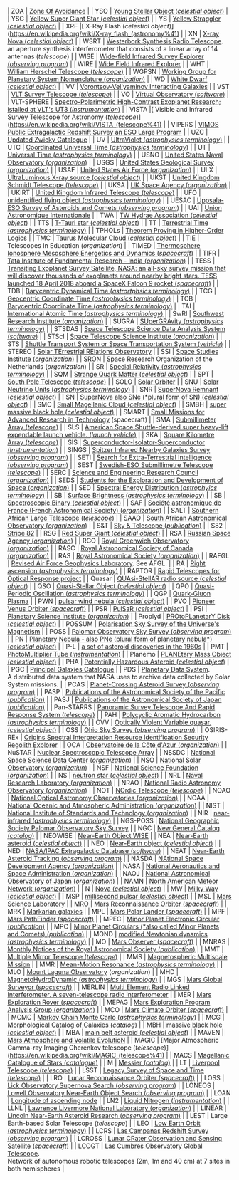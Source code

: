 | ZOA | [Zone Of Avoidance](https://en.wikipedia.org/wiki/Zone_of_Avoidance) |
| YSO | [Young Stellar Object (*celestial object*)](https://en.wikipedia.org/wiki/Young_stellar_object) |
| YSG | [Yellow Super Giant Star (*celestial object*)](https://en.wikipedia.org/wiki/Yellow_supergiant) |
| YS | [Yellow Straggler (*celestial object*)](https://en.wikipedia.org/wiki/Blue_straggler) |
| XRF |[ X-Ray Flash (*celestial object*)](https://en.wikipedia.org/wiki/X-ray_flash_(astronomy%41) |
| XN | [X-ray Nova (*celestial object*)](https://en.wikipedia.org/wiki/X-ray_nova) |
| WSRT | [Westerbork Synthesis Radio Telescope](https://en.wikipedia.org/wiki/Westerbork_Synthesis_Radio_Telescope).<br/>an aperture synthesis interferometer that consists of a linear array of 14 antennas (*telescope*) |
| WISE | [Wide-field Infrared Survey Explorer (*observing program*)](https://en.wikipedia.org/wiki/Wide-field_Infrared_Survey_Explorer) |
| WIRE | [Wide Field Infrared Explorer](https://en.wikipedia.org/wiki/Wide_Field_Infrared_Explorer) |
| WHT | [William Herschel Telescope (*telescope*)](https://en.wikipedia.org/wiki/William_Herschel_Telescope) |
| WGPSN | [Working Group for Planetary System Nomenclature (*organization*)](https://en.wikipedia.org/wiki/Working_Group_for_Planetary_System_Nomenclature) |
| WD | [White Dwarf (*celestial object*)](https://en.wikipedia.org/wiki/White_dwarf) |
| VV | [Vorontsov-Vel'yaminov Interacting Galaxies](https://en.wikipedia.org/wiki/Vorontsov-Vel%27yaminov_Interacting_Galaxies) |
| VST | [VLT Survey Telescope (*telescope*)](https://en.wikipedia.org/wiki/VLT_Survey_Telescope) |
| VO | [Virtual Observatory (*software*)](https://en.wikipedia.org/wiki/Virtual_Observatory) |
| VLT-SPHERE | [Spectro-Polarimetric High-Contrast Exoplanet Research; istalled at VLT's UT3 (*instrumentation*)](https://en.wikipedia.org/wiki/VLT-SPHERE) |
| VISTA |[ Visible and Infrared Survey Telescope for Astronomy (*telescope*)](https://en.wikipedia.org/wiki/VISTA_(telescope%41) |
| VIPERS | [VIMOS Public Extragalactic Redshift Survey an ESO Large Program](http://vipers.inaf.it/) |
| UZC | [Updated Zwicky Catalogue](https://en.wikipedia.org/wiki/Zwicky_Catalogue) |
| UV | [UltraViolet (*astrophysics terminology*)](https://en.wikipedia.org/wiki/Ultraviolet) |
| UTC | [Coordinated Universal Time (*astrophysics terminology*)](https://en.wikipedia.org/wiki/Coordinated_Universal_Time) |
| UT | [Universal Time (*astrophysics terminology*)](https://en.wikipedia.org/wiki/Universal_Time) |
| USNO | [United States Naval Observatory (*organization*)](https://en.wikipedia.org/wiki/United_States_Naval_Observatory) |
| USGS | [United States Geological Survey (*organization*)](https://en.wikipedia.org/wiki/United_States_Geological_Survey) |
| USAF | [United States Air Force (*organization*)](https://en.wikipedia.org/wiki/United_States_Air_Force) |
| ULX | [UltraLuminous X-ray source (*celestial object*)](https://en.wikipedia.org/wiki/Ultraluminous_X-ray_source) |
| UKST | [United Kingdom Schmidt Telescope (*telescope*)](https://en.wikipedia.org/wiki/UK_Schmidt_Telescope) |
| UKSA | [UK Space Agency (*organization*)](https://en.wikipedia.org/wiki/UK_Space_Agency) |
| UKIRT | [United Kingdom Infrared Telescope (*telescope*)](https://en.wikipedia.org/wiki/United_Kingdom_Infrared_Telescope) |
| UFO | [unidentified flying object (*astrophysics terminology*)](https://en.wikipedia.org/wiki/Unidentified_Flying_Object) |
| UESAC | [Uppsala-ESO Survey of Asteroids and Comets (*observing program*)](https://en.wikipedia.org/wiki/Uppsala-ESO_Survey_of_Asteroids_and_Comets) |
| UAI | [Union Astronomique Internationale](http://www.iau.org) |
| TWA | [TW Hydrae Association (*celestial object*)](https://en.wikipedia.org/wiki/TW_Hydrae_association) |
| TTS | [T-Tauri star (*celestial object*)](https://en.wikipedia.org/wiki/T_Tauri_star) |
| TT | [Terrestrial Time (*astrophysics terminology*)](https://en.wikipedia.org/wiki/Terrestrial_Time) |
| TPHOLs | [Theorem Proving in Higher-Order Logics](https://en.wikipedia.org/wiki/Theorem_Proving_in_Higher_Order_Logics) |
| TMC | [Taurus Molecular Cloud (*celestial object*)](https://en.wikipedia.org/wiki/Taurus_Molecular_Cloud) |
| TIE | Telescopes In Education (*organization*) |
| TIMED | [Thermosphere Ionosphere Mesosphere Energetics and Dynamics (*spacecraft*)](https://en.wikipedia.org/wiki/TIMED) |
| TIFR | [Tata Institute of Fundamental Research - India (*organization*)](https://en.wikipedia.org/wiki/Tata_Institute_of_Fundamental_Research) |
| TESS | [Transiting Exoplanet Survey Satellite, NASA: an all-sky survey mission that will discover thousands of exoplanets around nearby bright stars. TESS launched 18 April 2018 aboard a SpaceX Falcon 9 rocket (*spacecraft*)](https://en.wikipedia.org/wiki/Transiting_Exoplanet_Survey_Satellite) |
| TDB | [Barycentric Dynamical Time (*astrortphsics terminology*)](https://en.wikipedia.org/wiki/Barycentric_Dynamical_Time) |
| TCG | [Geocentric Coordinate Time (*astrophysics terminology*)](https://en.wikipedia.org/wiki/Geocentric_Coordinate_Time) |
| TCB | [Barycentric Coordinate Time (*astrophysics terminology*)](https://en.wikipedia.org/wiki/Barycentric_Coordinate_Time) |
| TAI | [International Atomic Time (*astrophysics terminology*)](https://en.wikipedia.org/wiki/International_Atomic_Time) |
| SwRI | [Southwest Research Institute (*organization*)](https://en.wikipedia.org/wiki/Southwest_Research_Institute) |
| SUGRA | [SUperGRAvity (*astrophysics terminology*)](https://en.wikipedia.org/wiki/Supergravity) |
| STSDAS | [Space Telescope Science Data Analysis System (*software*)](https://en.wikipedia.org/wiki/Space_Telescope_Science_Data_Analysis_System) |
| STScI | [Space Telescope Science Institute (*organization*)](https://en.wikipedia.org/wiki/Space_Telescope_Science_Institute) |
| STS | [Shuttle Transport System or Space Transportation System (*vehicle*)](https://en.wikipedia.org/wiki/Space_Shuttle_program) |
| STEREO | [Solar TErrestrial RElations Observatory](https://en.wikipedia.org/wiki/STEREO) |
| SSI | [Space Studies Institute (*organization*)](https://en.wikipedia.org/wiki/Space_Studies_Institute) |
| SRON | Space Research Organization of the Netherlands (*organization*) |
| SR | [Special Relativity (*astrophysics terminology*)](https://en.wikipedia.org/wiki/Special_Relativity) |
| SQM | [Strange Quark Matter (*celestial object*)](https://en.wikipedia.org/wiki/Strange_matter) |
| SPT | [South Pole Telescope (*telescope*)](https://en.wikipedia.org/wiki/South_Pole_Telescope) |
| SOLO | [Solar Orbiter](https://en.wikipedia.org/wiki/Solar_Orbiter) |
| SNU | [Solar Neutrino Units (*astrophysics terminology*)](https://en.wikipedia.org/wiki/Solar_Neutrino_Unit) |
| SNR | [SuperNova Remnant (*celestial object*)](https://en.wikipedia.org/wiki/Supernova_remnant) |
| SN | [SuperNova also SNe (*plural form of SN) (*celestial object*)](https://en.wikipedia.org/wiki/Supernova) |
| SMC | [Small Magellanic Cloud (*celestial object*)](https://en.wikipedia.org/wiki/Small_Magellanic_Cloud) |
| SMBH | [super massive black hole (*celestial object*)](https://en.wikipedia.org/wiki/Supermassive_black_hole) |
| SMART | [Small Missions for Advanced Research in Technology](https://en.wikipedia.org/wiki/SMART-1) (spacecraft)  |
| SMA | [Submillimeter Array (*telescope*)](https://en.wikipedia.org/wiki/Submillimeter_Array) |
| SLS | [American Space Shuttle-derived super heavy-lift expendable launch vehicle. (*launch vehicle*)](https://en.wikipedia.org/wiki/Space_Launch_System) |
| SKA | [Square Kilometre Array (*telescope*)](https://en.wikipedia.org/wiki/Square_Kilometre_Array) |
| SIS | [Superconductor-Isolator-Superconductor (*Instrumentation*)](https://en.wikipedia.org/wiki/Superconductor-Isolator-Superconductor) |
| SINGS | [Spitzer Infrared Nearby Galaxies Survey (*observing program*)](https://en.wikipedia.org/wiki/Spitzer_Infrared_Nearby_Galaxies_Survey) |
| SETI | [Search for Extra-Terrestrial Intelligence (*observing program*)](https://en.wikipedia.org/wiki/SETI) |
| SEST | [Swedish-ESO Submillimetre Telescope (*telescope*)](https://en.wikipedia.org/wiki/Swedish-ESO_Submillimetre_Telescope) |
| SERC | [Science and Engineering Research Council (*organization*)](https://en.wikipedia.org/wiki/Science_and_Engineering_Research_Council) |
| SEDS | [Students for the Exploration and Development of Space (*organization*)](https://en.wikipedia.org/wiki/Students_for_the_Exploration_and_Development_of_Space) |
| SED | [Spectral Energy Distribution (*astrophyics terminology*)](https://en.wikipedia.org/wiki/Spectral_Energy_Distribution) |
| SB | [Surface Brightness (*astrophysics terminology*)](https://en.wikipedia.org/wiki/Surface_brightness) |
| SB | [Spectroscopic Binary (*celestial object*)](https://en.wikipedia.org/wiki/Binary_star#Spectroscopic_binaries) |
| SAF | [Société astronomique de France (French Astronomical Society) (*organization*)](https://en.wikipedia.org/wiki/Soci%C3%A9t%C3%A9_astronomique_de_France) |
| SALT | [Southern African Large Telescope (*telescope*)](https://en.wikipedia.org/wiki/Southern_African_Large_Telescope) |
| SAAO | [South African Astronomical Observatory (*organization*)](https://en.wikipedia.org/wiki/South_African_Astronomical_Observatory) |
| S&T | [Sky & Telescope (*publication*)](https://en.wikipedia.org/wiki/Sky_%26_Telescope) |
| S82 | [Stripe 82](https://en.wikipedia.org/wiki/Stripe_82) |
| RSG | [Red Super Giant (*celestial object*)](https://en.wikipedia.org/wiki/Red_supergiant) |
| RSA | [Russian Space Agency (*organization*)](https://en.wikipedia.org/wiki/Russian_Space_Agency) |
| RGO | [Royal Greenwich Observatory (*organization*)](https://en.wikipedia.org/wiki/Royal_Greenwich_Observatory) |
| RASC | [Royal Astronomical Society of Canada (*organization*)](https://en.wikipedia.org/wiki/Royal_Astronomical_Society_of_Canada) |
| RAS | [Royal Astronomical Society (*organization*)](https://en.wikipedia.org/wiki/Royal_Astronomical_Society) |
| RAFGL | [Revised Air Force Geophysics Laboratory](https://en.wikipedia.org/wiki/Revised_Air_Force_Geophysics_Laboratory). See AFGL. |
| RA | [Right ascension (*astrophysics terminology*)](https://en.wikipedia.org/wiki/Right_Ascension) |
| RAPTOR | [Rapid Telescopes for Optical Response project](https://en.wikipedia.org/wiki/Rapid_Telescopes_for_Optical_Response) |
| Quasar | [QUAsi-StellAR radio source (*celestial object*)](https://en.wikipedia.org/wiki/Quasar) |
| QSO | [Quasi-Stellar Object (*celestial object*)](https://en.wikipedia.org/wiki/Quasar) |
| QPO | [Quasi-Periodic Oscillation (*astrophysics terminology*)](https://en.wikipedia.org/wiki/Quasi-periodic_oscillations) |
| QGP | [Quark-Gluon Plasma](https://en.wikipedia.org/wiki/Quark-Gluon_Plasma) |
| PWN | [pulsar wind nebula (*celestial object*)](https://en.wikipedia.org/wiki/Pulsar_wind_nebula) |
| PVO | [Pioneer Venus Orbiter (*spacecraft*)](https://en.wikipedia.org/wiki/Pioneer_Venus_Orbiter) |
| PSR | [PulSaR (*celestial object*)](https://en.wikipedia.org/wiki/Pulsar) |
| PSI | [Planetary Science Institute (*organization*)](https://en.wikipedia.org/wiki/Planetary_Science_Institute) |
| Proplyd | [PROtoPLanetarY Disk (*celestial object*)](https://en.wikipedia.org/wiki/Protoplanetary_disk) |
| POSSUM | [Polarisation Sky Survey of the Universe's Magnetism](https://web.archive.org/web/20161012040652/http://www.physics.usyd.edu.au/sifa/possum/) |
| POSS | [Palomar Observatory Sky Survey (*observing program*)](https://en.wikipedia.org/wiki/Palomar_Observatory_Sky_Survey) |
| PN | [Planetary Nebula -   also PNe (plural form of planetary nebula*) (*celestial object*)](https://en.wikipedia.org/wiki/Planetary_nebula) |
| P-L | [a set of asteroid discoveries in the 1960s](https://en.wikipedia.org/wiki/P-L) |
| PMT | [PhotoMultiplier Tube (*instrumentation*)](https://en.wikipedia.org/wiki/Photomultiplier_tube) |
| Planemo | [PLANEtary Mass Object (*celestial object*)](https://en.wikipedia.org/wiki/Planemo) |
| PHA | [Potentially Hazardous Asteroid (*celestial object*)](https://en.wikipedia.org/wiki/Potentially_hazardous_asteroid) |
| PGC | [Principal Galaxies Catalogue](https://en.wikipedia.org/wiki/Principal_Galaxies_Catalogue) |
| PDS | [Planetary Data System](https://en.wikipedia.org/wiki/Planetary_Data_System).<br/>A distributed data system that NASA uses to archive data collected by Solar System missions. |
| PCAS | [Planet-Crossing Asteroid Survey (*observing program*)](https://en.wikipedia.org/wiki/Planet-Crossing_Asteroid_Survey) |
| PASP | [Publications of the Astronomical Society of the Pacific (*publication*)](https://en.wikipedia.org/wiki/Publications_of_the_Astronomical_Society_of_the_Pacific) |
| PASJ | [Publications of the Astronomical Society of Japan (*publication*)](https://en.wikipedia.org/wiki/Publications_of_the_Astronomical_Society_of_Japan) |
| Pan-STARRS | [Panoramic Survey Telescope And Rapid Response System (*telescope*)](https://en.wikipedia.org/wiki/Pan-STARRS) |
| PAH | [Polycyclic Aromatic Hydrocarbon (*astrophysics terminology*)](https://en.wikipedia.org/wiki/Polycyclic_aromatic_hydrocarbon) |
| OVV | [Optically Violent Variable quasar. (*celestial object*)](https://en.wikipedia.org/wiki/OVV_quasar) |
| OSS | [Ohio Sky Survey (*observing program*)](https://en.wikipedia.org/wiki/Ohio_Sky_Survey) |
| OSIRIS-REx | [Origins Spectral Interpretation Resource Identification Security Regolith Explorer](https://en.wikipedia.org/wiki/OSIRIS-REx) |
| OCA | [Observatoire de la Côte d'Azur (*organization*)](https://en.wikipedia.org/wiki/Observatoire_de_la_C%C3%B4te_d%27Azur) |
| NuSTAR | [Nuclear Spectroscopic Telescope Array](https://en.wikipedia.org/wiki/NuSTAR) |
| NSSDC | [National Space Science Data Center (*organization*)](https://en.wikipedia.org/wiki/National_Space_Science_Data_Center) |
| NSO | [National Solar Observatory (*organizatiun*)](https://en.wikipedia.org/wiki/National_Solar_Observatory) |
| NSF | [National Science Foundation (*organization*)](https://en.wikipedia.org/wiki/National_Science_Foundation) |
| NS | [neutron star (*celestial object*)](https://en.wikipedia.org/wiki/Neutron_star) |
| NRL | [Naval Research Laboratory (*organization*)](https://en.wikipedia.org/wiki/Naval_Research_Laboratory) |
| NRAO | [National Radio Astronomy Observatory (*organization*)](https://en.wikipedia.org/wiki/National_Radio_Astronomy_Observatory) |
| NOT | [NOrdic Telescope (*telescope*)](https://en.wikipedia.org/wiki/Nordic_Telescope) |
| NOAO | [National Optical Astronomy Observatories (*organization*)](https://en.wikipedia.org/wiki/National_Optical_Astronomy_Observatories) |
| NOAA | [National Oceanic and Atmospheric Administration (*organization*)](https://en.wikipedia.org/wiki/National_Oceanic_and_Atmospheric_Administration) |
| NIST | [National Institute of Standards and Technology (*organization*)](https://en.wikipedia.org/wiki/National_Institute_of_Standards_and_Technology) |
| NIR | [near-infrared (*astrophysics terminology*)](https://en.wikipedia.org/wiki/Infrared) |
| NGS-POSS | [National Geographic Society Palomar Observatory Sky Survey](https://en.wikipedia.org/wiki/National_Geographic_Society_%E2%80%93_Palomar_Observatory_Sky_Survey) |
| NGC | [New General Catalog (*catalog*)](https://en.wikipedia.org/wiki/New_General_Catalogue) |
| NEOWISE | [Near-Earth Object WISE](https://en.wikipedia.org/wiki/Near-Earth_Object_WISE) |
| NEA | [Near-Earth asteroid (*celestial object*)](https://en.wikipedia.org/wiki/Near-Earth_asteroid) |
| NEO | [Near-Earth object (*celestial object*)](https://en.wikipedia.org/wiki/Near-Earth_asteroid) |
| NED | [NASA/IPAC Extragalactic Database (*software*)](https://en.wikipedia.org/wiki/NASA/IPAC_Extragalactic_Database) |
| NEAT | [Near-Earth Asteroid Tracking (*observing program*)](https://en.wikipedia.org/wiki/Near-Earth_Asteroid_Tracking) |
| NASDA | [NAtional Space Development Agency (*organization*)](https://en.wikipedia.org/wiki/National_Space_Development_Agency) |
| NASA | [National Aeronautics and Space Administration (*organization*)](https://en.wikipedia.org/wiki/NASA) |
| NAOJ | [National Astronomical Observatory of Japan (*organization*)](https://en.wikipedia.org/wiki/National_Astronomical_Observatory_of_Japan) |
| NAMN | [North American Meteor Network (*organization*)](https://en.wikipedia.org/wiki/North_American_Meteor_Network) |
| N | [Nova (*celestial object*)](https://en.wikipedia.org/wiki/Nova) |
| MW | [Milky Way (*celestial object*)](https://en.wikipedia.org/wiki/Milky_Way) |
| MSP | [millisecond pulsar (*celestial object*)](https://en.wikipedia.org/wiki/Pulsar) |
| MSL | [Mars Science Laboratory](https://en.wikipedia.org/wiki/Mars_Science_Laboratory) |
| MRO | [Mars Reconnaissance Orbiter (*spacecraft*)](https://en.wikipedia.org/wiki/Mars_Reconnaissance_Orbiter) |
| MRK | [Markarian galaxies](https://en.wikipedia.org/wiki/Markarian_galaxies) |
| MPL | [Mars Polar Lander (*spacecraft*)](https://en.wikipedia.org/wiki/Mars_Polar_Lander) |
| MPF | [Mars PathFinder (*spacecraft*)](https://en.wikipedia.org/wiki/Mars_Pathfinder) |
| MPEC | [Minor Planet Electronic Circular (*publication*)](https://en.wikipedia.org/wiki/Minor_Planet_Electronic_Circular) |
| MPC | [Minor Planet Circulars (*also called Minor Planets and Comets) (*publication*)](https://en.wikipedia.org/wiki/Minor_Planet_Circulars) |
| MOND | [modified Newtonian dynamics (*astrophysics terminology*)](https://en.wikipedia.org/wiki/Modified_Newtonian_dynamics) |
| MO | [Mars Observer (*spacecraft*)](https://en.wikipedia.org/wiki/Mars_Observer) |
| MNRAS | [Monthly Notices of the Royal Astronomical Society (*publication*)](https://en.wikipedia.org/wiki/Monthly_Notices_of_the_Royal_Astronomical_Society) |
| MMT | [Multiple Mirror Telescope (*telescope*)](https://en.wikipedia.org/wiki/Multiple_Mirror_Telescope) |
| MMS | [Magnetospheric Multiscale Mission](https://en.wikipedia.org/wiki/Magnetospheric_Multiscale_Mission) |
| MMR | [Mean-Motion Resonance (*astrophysics terminology*)](https://en.wikipedia.org/wiki/Orbital_resonance#Mean-motion_resonances_in_the_Solar_System) |
| MLO | [Mount Laguna Observatory](https://en.wikipedia.org/wiki/Mount_Laguna_Observatory) (*organization*) |
| MHD | [MagnetoHydroDynamic (*astrophysics terminology*)](https://en.wikipedia.org/wiki/Magnetohydrodynamics) |
| MGS | [Mars Global Surveyor (*spacecraft*)](https://en.wikipedia.org/wiki/Mars_Global_Surveyor) |
| MERLIN | [Multi Element Radio Linked Interferometer. A seven-telescope radio interferometer](https://en.wikipedia.org/wiki/MERLIN) |
| MER | [Mars Exploration Rover (*spacecraft*)](https://en.wikipedia.org/wiki/Mars_Exploration_Rover) |
| MEPAG | [Mars Exploration Program Analysis Group (*organization*)](https://en.wikipedia.org/wiki/MEPAG) |
| MCO | [Mars Climate Orbiter (*spacecraft*)](https://en.wikipedia.org/wiki/Mars_Climate_Orbiter) |
| MCMC | [Markov Chain Monte Carlo (*astrophysics terminology*)](https://en.wikipedia.org/wiki/Markov_chain_Monte_Carlo) |
| MCG | [Morphological Catalog of Galaxies (*catalog*)](https://en.wikipedia.org/wiki/Morphological_Catalogue_of_Galaxies) |
| MBH | [massive black hole (*celestial object*)](https://en.wikipedia.org/wiki/Black_hole) |
| MBA | [main belt asteroid (*celestial object*)](https://en.wikipedia.org/wiki/Main-belt_Asteroid) |
| MAVEN | [Mars Atmosphere and Volatile EvolutioN](https://en.wikipedia.org/wiki/Mars_Atmosphere_and_Volatile_EvolutioN) |
| MAGIC | [Major Atmospheric Gamma-ray Imaging Cherenkov telescope (*telescope*)](https://en.wikipedia.org/wiki/MAGIC_(telescope%41) |
| MACS | [Magellanic Catalogue of Stars (*catalogue*)](https://en.wikipedia.org/wiki/Magellanic_Catalogue_of_Stars) |
| M | [Messier (*catalog*)](https://en.wikipedia.org/wiki/Messier_object) |
| LT | [Liverpool Telescope (*telescope*)](https://en.wikipedia.org/wiki/Liverpool_Telescope) |
| LSST | [Legacy Survey of Space and Time (*telescope*)](https://en.wikipedia.org/wiki/Legacy_Survey_of_Space_and_Time) |
| LRO | [Lunar Reconnaissance Orbiter (*spacecraft*)](https://en.wikipedia.org/wiki/Lunar_Reconnaissance_Orbiter) |
| LOSS | [Lick Observatory Supernova Search (*observing program*)](https://en.wikipedia.org/wiki/Lick_Observatory_Supernova_Search) |
| LONEOS | [Lowell Observatory Near-Earth Object Search (*observing program*)](https://en.wikipedia.org/wiki/Lowell_Observatory_Near-Earth_Object_Search) |
| LOAN | [Longitude of ascending node](https://en.wikipedia.org/wiki/Longitude_of_the_ascending_node) |
| LN2 | [Liquid Nitrogen (*instrumentation*)](https://en.wikipedia.org/wiki/Liquid_nitrogen) |
| LLNL | [Lawrence Livermore National Laboratory (*organization*)](https://en.wikipedia.org/wiki/Lawrence_Livermore_National_Laboratory) |
| LINEAR | [Lincoln Near-Earth Asteroid Research (*observing program*)](https://en.wikipedia.org/wiki/Lincoln_Near-Earth_Asteroid_Research) |
| LEST | Large Earth-based Solar Telescope (*telescope*) |
| LEO | [Low Earth Orbit (*astrophysics terminology*)](https://en.wikipedia.org/wiki/Low_Earth_orbit) |
| LCRS | [Las Campanas Redshift Survey (*observing program*)](https://en.wikipedia.org/wiki/Las_Campanas_Redshift_Survey) |
| LCROSS | [Lunar CRater Observation and Sensing Satellite (*spacecraft*)](https://en.wikipedia.org/wiki/Lunar_Reconnaissance_Orbiter) |
| LCOGT | [Las Cumbres Observatory Global Telescope](https://en.wikipedia.org/wiki/Las_Cumbres_Observatory_Global_Telescope).<br/>Network of autonomous robotic telescopes (2m, 1m and 40 cm) at 7 sites in both hemispheres |
